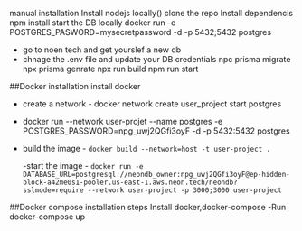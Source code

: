 manual installation
Install nodejs locally()
clone the repo
Install dependencis npm install
start the DB locally
docker run -e POSTGRES_PASWORD=mysecretpassword -d -p 5432;5432 postgres

- go to noen tech and get yourslef a new db
- chnage the .env file and update your DB credentials
  npc prisma migrate
  npx prisma genrate
  npx run build
  npm run start

##Docker installation
install docker

- create a network - docker network create user_project
  start postgres

- docker run --network user-projet --name postgres -e POSTGRES_PASSWORD=npg_uwj2QGfi3oyF -d -p 5432:5432 postgres
- build the image - `docker build --network=host -t user-project .`

  -start the image - `docker run -e DATABASE_URL=postgresql://neondb_owner:npg_uwj2QGfi3oyF@ep-hidden-block-a42me0s1-pooler.us-east-1.aws.neon.tech/neondb?sslmode=require --network user-project -p 3000;3000 user-project`

##Docker compose installation steps
Install docker,docker-compose
-Run docker-compose up
